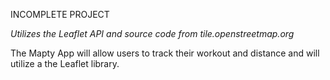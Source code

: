 INCOMPLETE PROJECT

*Utilizes the Leaflet API and source code from tile.openstreetmap.org*

The Mapty App will allow users to track their workout and distance and will utilize a the Leaflet library.
